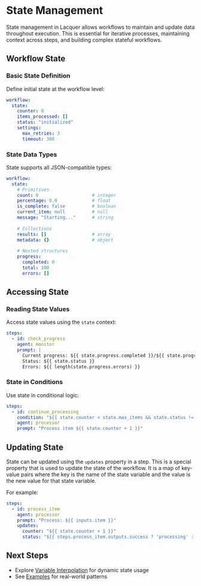# State Management

State management in Lacquer allows workflows to maintain and update data throughout execution. This is essential for iterative processes, maintaining context across steps, and building complex stateful workflows.

## Workflow State

### Basic State Definition

Define initial state at the workflow level:

```yaml
workflow:
  state:
    counter: 0
    items_processed: []
    status: "initialized"
    settings:
      max_retries: 3
      timeout: 300
```

### State Data Types

State supports all JSON-compatible types:

```yaml
workflow:
  state:
    # Primitives
    count: 0                    # integer
    percentage: 0.0             # float
    is_complete: false          # boolean
    current_item: null          # null
    message: "Starting..."      # string
    
    # Collections
    results: []                 # array
    metadata: {}                # object
    
    # Nested structures
    progress:
      completed: 0
      total: 100
      errors: []
```

## Accessing State

### Reading State Values

Access state values using the `state` context:

```yaml
steps:
  - id: check_progress
    agent: monitor
    prompt: |
      Current progress: ${{ state.progress.completed }}/${{ state.progress.total }}
      Status: ${{ state.status }}
      Errors: ${{ length(state.progress.errors) }}
```

### State in Conditions

Use state in conditional logic:

```yaml
steps:
  - id: continue_processing
    condition: "${{ state.counter < state.max_items && state.status != 'error' }}"
    agent: processor
    prompt: "Process item ${{ state.counter + 1 }}"
```

## Updating State

State can be updated using the `updates` property in a step. This is a special property that is used to update the state of the workflow. It is a map of key-value pairs where the key is the name of the state variable and the value is the new value for that state variable.

For example:

```yaml
steps:
  - id: process_item
    agent: processor
    prompt: "Process: ${{ inputs.item }}"
    updates:
      counter: "${{ state.counter + 1 }}"
      status: "${{ steps.process_item.outputs.success ? 'processing' : 'error' }}"
```

## Next Steps

- Explore [Variable Interpolation](./variables.md) for dynamic state usage
- See [Examples](./examples/state-management/) for real-world patterns